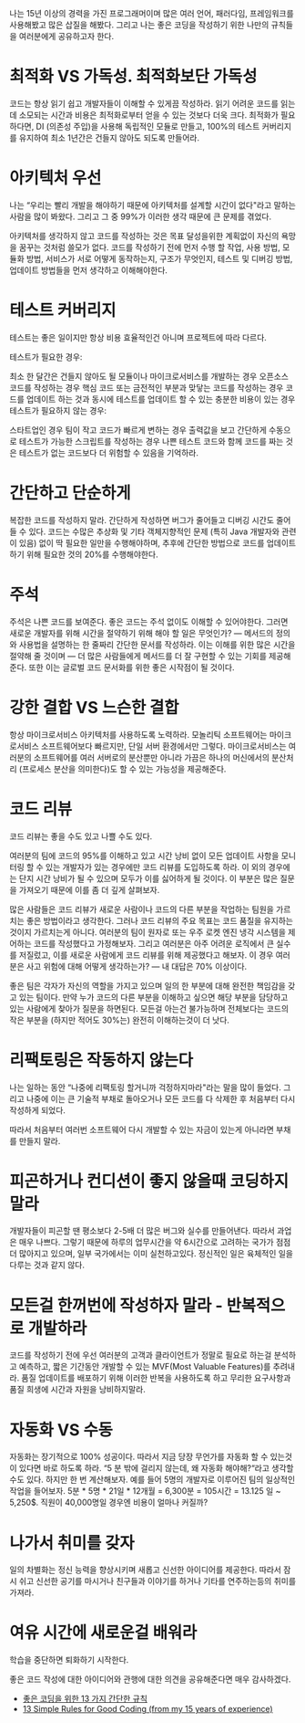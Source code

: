 나는 15년 이상의 경력을 가진 프로그래머이며 많은 여러 언어, 패러다임, 프레임워크를 사용해봤고 많은 삽질을 해봤다. 그리고 나는 좋은 코딩을 작성하기 위한 나만의 규칙들을 여러분에게 공유하고자 한다.

# 최적화 VS 가독성. 최적화보단 가독성
코드는 항상 읽기 쉽고 개발자들이 이해할 수 있게끔 작성하라. 읽기 어려운 코드를 읽는데 소모되는 시간과 비용은 최적화로부터 얻을 수 있는 것보다 더욱 크다. 최적화가 필요하다면, DI (의존성 주입)을 사용해 독립적인 모듈로 만들고, 100%의 테스트 커버리지를 유지하여 최소 1년간은 건들지 않아도 되도록 만들어라.

# 아키텍처 우선
나는 “우리는 빨리 개발을 해야하기 때문에 아키텍처를 설계할 시간이 없다"라고 말하는 사람을 많이 봐왔다. 그리고 그 중 99%가 이러한 생각 때문에 큰 문제를 겪었다.

아키텍처를 생각하지 않고 코드를 작성하는 것은 목표 달성을위한 계획없이 자신의 욕망을 꿈꾸는 것처럼 쓸모가 없다. 코드를 작성하기 전에 먼저 수행 할 작업, 사용 방법, 모듈화 방법, 서비스가 서로 어떻게 동작하는지, 구조가 무엇인지, 테스트 및 디버깅 방법, 업데이트 방법들을 먼저 생각하고 이해해야한다.

# 테스트 커버리지
테스트는 좋은 일이지만 항상 비용 효율적인건 아니며 프로젝트에 따라 다르다.

테스트가 필요한 경우:

최소 한 달간은 건들지 않아도 될 모듈이나 마이크로서비스를 개발하는 경우
오픈소스 코드를 작성하는 경우
핵심 코드 또는 금전적인 부분과 맞닿는 코드를 작성하는 경우
코드를 업데이트 하는 것과 동시에 테스트를 업데이트 할 수 있는 충분한 비용이 있는 경우
테스트가 필요하지 않는 경우:

스타트업인 경우
팀이 작고 코드가 빠르게 변하는 경우
출력값을 보고 간단하게 수동으로 테스트가 가능한 스크립트를 작성하는 경우
나쁜 테스트 코드와 함께 코드를 짜는 것은 테스트가 없는 코드보다 더 위험할 수 있음을 기억하라.

# 간단하고 단순하게
복잡한 코드를 작성하지 말라. 간단하게 작성하면 버그가 줄어들고 디버깅 시간도 줄어들 수 있다. 코드는 수많은 추상화 및 기타 객체지향적인 문제 (특히 Java 개발자와 관련이 있음) 없이 딱 필요한 일만을 수행해야하며, 추후에 간단한 방법으로 코드를 업데이트하기 위해 필요한 것의 20%를 수행해야한다.

# 주석
주석은 나쁜 코드를 보여준다. 좋은 코드는 주석 없이도 이해할 수 있어야한다. 그러면 새로운 개발자를 위해 시간을 절약하기 위해 해야 할 일은 무엇인가? — 메서드의 정의와 사용법을 설명하는 한 줄짜리 간단한 문서를 작성하라. 이는 이해를 위한 많은 시간을 절약해 줄 것이며 — 더 많은 사람들에게 메서드를 더 잘 구현할 수 있는 기회를 제공해준다. 또한 이는 글로벌 코드 문서화를 위한 좋은 시작점이 될 것이다.

# 강한 결합 VS 느슨한 결합
항상 마이크로서비스 아키텍처를 사용하도록 노력하라. 모놀리틱 소프트웨어는 마이크로서비스 소프트웨어보다 빠르지만, 단일 서버 환경에서만 그렇다. 마이크로서비스는 여러분의 소프트웨어를 여러 서버로의 분산뿐만 아니라 가끔은 하나의 머신에서의 분산처리 (프로세스 분산을 의미한다)도 할 수 있는 가능성을 제공해준다.

# 코드 리뷰
코드 리뷰는 좋을 수도 있고 나쁠 수도 있다.

여러분의 팀에 코드의 95%를 이해하고 있고 시간 낭비 없이 모든 업데이트 사항을 모니터링 할 수 있는 개발자가 있는 경우에만 코드 리뷰를 도입하도록 하라. 이 외의 경우에는 단지 시간 낭비가 될 수 있으며 모두가 이를 싫어하게 될 것이다. 이 부분은 많은 질문을 가져오기 때문에 이를 좀 더 깊게 살펴보자.

많은 사람들은 코드 리뷰가 새로운 사람이나 코드의 다른 부분을 작업하는 팀원을 가르치는 좋은 방법이라고 생각한다. 그러나 코드 리뷰의 주요 목표는 코드 품질을 유지하는 것이지 가르치는게 아니다. 여러분의 팀이 원자로 또는 우주 로켓 엔진 냉각 시스템을 제어하는 코드를 작성했다고 가정해보자. 그리고 여러분은 아주 어려운 로직에서 큰 실수를 저질렀고, 이를 새로운 사람에게 코드 리뷰를 위해 제공했다고 해보자. 이 경우 여러분은 사고 위험에 대해 어떻게 생각하는가? — 내 대답은 70% 이상이다.

좋은 팀은 각자가 자신의 역할을 가지고 있으며 일의 한 부분에 대해 완전한 책임감을 갖고 있는 팀이다. 만약 누가 코드의 다른 부분을 이해하고 싶으면 해당 부분을 담당하고 있는 사람에게 찾아가 질문을 하면된다. 모든걸 아는건 불가능하며 전체보다는 코드의 작은 부분을 (하지만 적어도 30%는) 완전히 이해하는것이 더 낫다.

# 리팩토링은 작동하지 않는다
나는 일하는 동안 “나중에 리팩토링 할거니까 걱정하지마라"라는 말을 많이 들었다. 그리고 나중에 이는 큰 기술적 부채로 돌아오거나 모든 코드를 다 삭제한 후 처음부터 다시 작성하게 되었다.

따라서 처음부터 여러번 소프트웨어 다시 개발할 수 있는 자금이 있는게 아니라면 부채를 만들지 말라.

# 피곤하거나 컨디션이 좋지 않을때 코딩하지 말라
개발자들이 피곤할 땐 평소보다 2-5배 더 많은 버그와 실수를 만들어낸다. 따라서 과업은 매우 나쁘다. 그렇기 때문에 하루의 업무시간을 약 6시간으로 고려하는 국가가 점점 더 많아지고 있으며, 일부 국가에서는 이미 실천하고있다. 정신적인 일은 육체적인 일을 다루는 것과 같지 않다.

# 모든걸 한꺼번에 작성하자 말라 - 반복적으로 개발하라
코드를 작성하기 전에 우선 여러분의 고객과 클라이언트가 정말로 필요로 하는걸 분석하고 예측하고, 짧은 기간동안 개발할 수 있는 MVF(Most Valuable Features)를 추려내라. 품질 업데이트를 배포하기 위해 이러한 반복을 사용하도록 하고 무리한 요구사항과 품질 희생에 시간과 자원을 낭비하지말라.

# 자동화 VS 수동
자동화는 장기적으로 100% 성공이다. 따라서 지금 당장 무언가를 자동화 할 수 있는것이 있다면 바로 하도록 하라. “5 분 밖에 걸리지 않는데, 왜 자동화 해야해?“라고 생각할 수도 있다. 하지만 한 번 계산해보자. 예를 들어 5명의 개발자로 이루어진 팀의 일상적인 작업을 들어보자. 5분 * 5명 * 21일 * 12개월 = 6,300분 = 105시간 = 13.125 일 ~ 5,250$. 직원이 40,000명일 경우엔 비용이 얼마나 커질까?

# 나가서 취미를 갖자
일의 차별화는 정신 능력을 향상시키며 새롭고 신선한 아이디어를 제공한다. 따라서 잠시 쉬고 신선한 공기를 마시거나 친구들과 이야기를 하거나 기타를 연주하는등의 취미를 가져라.

# 여유 시간에 새로운걸 배워라
학습을 중단하면 퇴화하기 시작한다.

좋은 코드 작성에 대한 아이디어와 관행에 대한 의견을 공유해준다면 매우 감사하겠다.

+ [좋은 코딩을 위한 13 가지 간단한 규칙](https://mingrammer.com/translation-13-simple-rules-for-good-coding/)
+ [13 Simple Rules for Good Coding (from my 15 years of experience)](https://hackernoon.com/few-simple-rules-for-good-coding-my-15-years-experience-96cb29d4acd9)